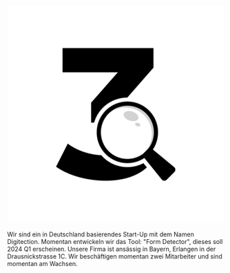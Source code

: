 
![Firmenlogo](/Assets/Images/Logo.jpg)
<p>
Wir sind ein in Deutschland basierendes Start-Up mit dem Namen Digitection.
Momentan entwickeln wir das Tool: "Form Detector", dieses soll 2024 Q1 erscheinen.
Unsere Firma ist ansässig in Bayern, Erlangen in der Drausnickstrasse 1C.
Wir beschäftigen momentan zwei Mitarbeiter und sind momentan am Wachsen.
</p>

